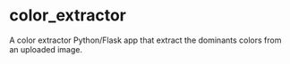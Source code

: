 # color_extractor
A color extractor Python/Flask app that extract the dominants colors from an uploaded image.
